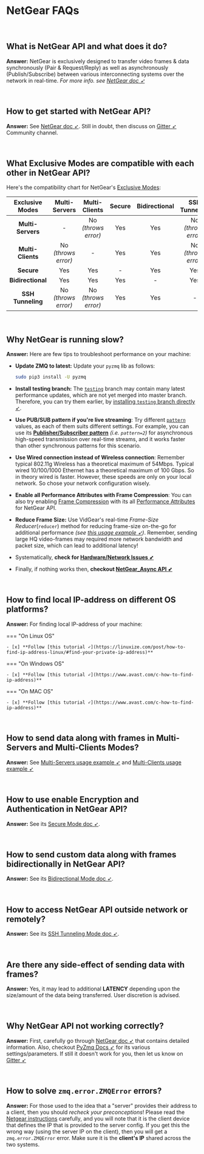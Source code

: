 <!--
===============================================
vidgear library source-code is deployed under the Apache 2.0 License:

Copyright (c) 2019 Abhishek Thakur(@abhiTronix) <abhi.una12@gmail.com>

Licensed under the Apache License, Version 2.0 (the "License");
you may not use this file except in compliance with the License.
You may obtain a copy of the License at

   http://www.apache.org/licenses/LICENSE-2.0

Unless required by applicable law or agreed to in writing, software
distributed under the License is distributed on an "AS IS" BASIS,
WITHOUT WARRANTIES OR CONDITIONS OF ANY KIND, either express or implied.
See the License for the specific language governing permissions and
limitations under the License.
===============================================
-->

# NetGear FAQs

&nbsp;

## What is NetGear API and what does it do?

**Answer:** NetGear is exclusively designed to transfer video frames & data synchronously (Pair & Request/Reply) as well as asynchronously (Publish/Subscribe) between various interconnecting systems over the network in real-time. _For more info. see [NetGear doc ➶](../../gears/netgear/overview/)_

&nbsp;

## How to get started with NetGear API?

**Answer:** See [NetGear doc ➶](../../gears/netgear/overview/). Still in doubt, then discuss on [Gitter ➶](https://gitter.im/vidgear/community) Community channel.

&nbsp;

## What Exclusive Modes are compatible with each other in NetGear API?

Here's the compatibility chart for NetGear's [Exclusive Modes](../../gears/netgear/overview/#exclusive-modes):


| Exclusive Modes | Multi-Servers | Multi-Clients | Secure | Bidirectional | SSH Tunneling |
| :-------------: | :-----------: | :-----------: | :----: | :-----------: | :-----------: |
| **Multi-Servers** | - | No _(throws error)_ | Yes | Yes | No _(throws error)_ |
| **Multi-Clients** |  No _(throws error)_ | - | Yes | Yes | No _(throws error)_ |
| **Secure** | Yes | Yes | - | Yes | Yes |
| **Bidirectional** | Yes | Yes | Yes | - | Yes |
| **SSH Tunneling** |  No _(throws error)_ | No _(throws error)_ | Yes | Yes | - |

&nbsp;


## Why NetGear is running slow?

**Answer:** Here are few tips to troubleshoot performance on your machine:

* **Update ZMQ to latest:** Update your `pyzmq` lib as follows:

    ```sh
    sudo pip3 install -U pyzmq
    ``` 

* **Install testing branch:** The [`testing`](https://github.com/abhiTronix/vidgear/tree/testing) branch may contain many latest performance updates, which are not yet merged into master branch. Therefore, you can try them earlier, by [installing `testing` branch directly ➶](../../installation/source_install/#installation).

* **Use PUB/SUB pattern if you're live streaming**:  Try different [`pattern`](../../gears/netgear/params/#pattern) values, as each of them suits different settings. For example, you can use its [**Publisher/Subscriber pattern**](https://learning-0mq-with-pyzmq.readthedocs.io/en/latest/pyzmq/patterns/pubsub.html) _(i.e. `pattern=2`)_ for asynchronous high-speed transmission over real-time streams, and it works faster than other synchronous patterns for this scenario.

* **Use Wired connection instead of Wireless connection**: Remember typical 802.11g Wireless has a theoretical maximum of 54Mbps. Typical wired 10/100/1000 Ethernet has a theoretical maximum of 100 Gbps. So in theory wired is faster. However, these speeds are only on your local network. So chose your network configuration wisely.

* **Enable all Performance Attributes with Frame Compression**: You can also try enabling [Frame Compression](../../gears/netgear/advanced/compression/) with its all [Performance Attributes](../../gears/netgear/advanced/compression/#performance-attributes) for NetGear API.

* **Reduce Frame Size:** Use VidGear's real-time _Frame-Size Reducer_(`reducer`) method for reducing frame-size on-the-go for additional performance _(see [this usage example ➶](../../gears/netgear/advanced/bidirectional_mode/#using-bidirectional-mode-for-video-frames-transfer-with-frame-compression))_. Remember, sending large HQ video-frames may required more network bandwidth and packet size, which can lead to additional latency!

* Systematically, **check for [Hardware/Network Issues ➶](https://github.com/abhiTronix/vidgear/issues/137)**

* Finally, if nothing works then, **checkout [**NetGear_Async API ➶**](../../gears/netgear_async/overview/)**

&nbsp;

## How to find local IP-address on different OS platforms?

**Answer:** For finding local IP-address of your machine:

=== "On Linux OS"

    - [x] **Follow [this tutorial ➶](https://linuxize.com/post/how-to-find-ip-address-linux/#find-your-private-ip-address)**

=== "On Windows OS"

    - [x] **Follow [this tutorial ➶](https://www.avast.com/c-how-to-find-ip-address)**

=== "On MAC OS"
    
    - [x] **Follow [this tutorial ➶](https://www.avast.com/c-how-to-find-ip-address)**

&nbsp;

## How to send data along with frames in Multi-Servers and Multi-Clients Modes?

**Answer:** See [Multi-Servers usage example ➶](../../gears/netgear/advanced/multi_server/#using-multi-servers-mode-with-custom-data-transfer) and [Multi-Clients usage example ➶](../../gears/netgear/advanced/multi_client/#using-multi-clients-mode-with-custom-data-transfer)

&nbsp;

## How to use enable Encryption and Authentication in NetGear API?

**Answer:** See its [Secure Mode doc ➶](../../gears/netgear/advanced/secure_mode/).

&nbsp;

## How to send custom data along with frames bidirectionally in NetGear API?

**Answer:** See its [Bidirectional Mode doc ➶](../../gears/netgear/advanced/bidirectional_mode/).

&nbsp;


## How to access NetGear API outside network or remotely?

**Answer:** See its [SSH Tunneling Mode doc ➶](../../gears/netgear/advanced/ssh_tunnel/).

&nbsp;

## Are there any side-effect of sending data with frames?

**Answer:** Yes, it may lead to additional **LATENCY** depending upon the size/amount of the data being transferred. User discretion is advised.

&nbsp;


## Why NetGear API not working correctly?

**Answer:** First, carefully go through [NetGear doc ➶](../../gears/netgear/overview/) that contains detailed information. Also, checkout [PyZmq Docs ➶](https://pyzmq.readthedocs.io/en/latest/) for its various settings/parameters. If still it doesn't work for you, then let us know on [Gitter ➶](https://gitter.im/vidgear/community)

&nbsp;

## How to solve `zmq.error.ZMQError` errors?

**Answer:** For those used to the idea that a "server" provides their address to a client, then you should *recheck your preconceptions*! Please read the [Netgear instructions](https://abhitronix.github.io/vidgear/latest/gears/netgear/usage/#using-netgear-with-variable-parameters) carefully, and you will note that it is the client device that defines the IP that is provided to the server config. If you get this the wrong way (using the server IP on the client), then you will get a `zmq.error.ZMQError` error. Make sure it is the **client's IP** shared across the two systems.

&nbsp;
